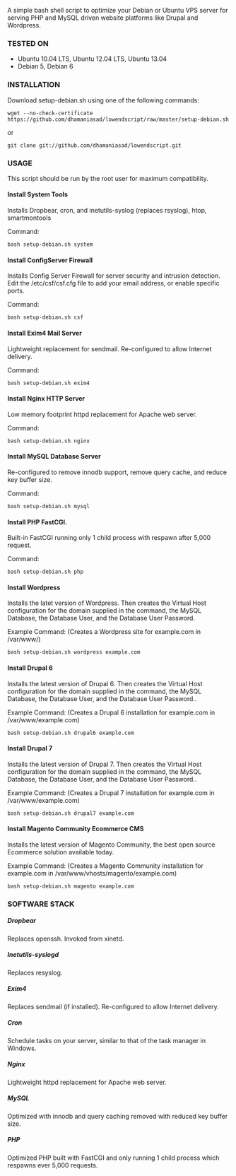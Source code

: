 A simple bash shell script to optimize your Debian or Ubuntu VPS server for serving PHP and MySQL driven website platforms like Drupal and Wordpress.

### TESTED ON
* Ubuntu 10.04 LTS, Ubuntu 12.04 LTS, Ubuntu 13.04
* Debian 5, Debian 6

### INSTALLATION
Download setup-debian.sh using one of the following commands:

    wget --no-check-certificate https://github.com/dhamaniasad/lowendscript/raw/master/setup-debian.sh
	
or

    git clone git://github.com/dhamaniasad/lowendscript.git

### USAGE
This script should be run by the root user for maximum compatibility.

#### Install System Tools 
Installs Dropbear, cron, and inetutils-syslog (replaces rsyslog), htop, smartmontools

Command:    
  
    bash setup-debian.sh system
  
#### Install ConfigServer Firewall
Installs Config Server Firewall for server security and intrusion detection.
Edit the /etc/csf/csf.cfg file to add your email address, or enable specific ports.

Command:
  
    bash setup-debian.sh csf
  
#### Install Exim4 Mail Server 
Lightweight replacement for sendmail. Re-configured to allow Internet delivery.

Command:    
  
    bash setup-debian.sh exim4

#### Install Nginx HTTP Server
Low memory footprint httpd replacement for Apache web server.

Command:    
  
    bash setup-debian.sh nginx

#### Install MySQL Database Server
Re-configured to remove innodb support, remove query cache, and reduce key buffer size.

Command:    
  
    bash setup-debian.sh mysql

#### Install PHP FastCGI.
Built-in FastCGI running only 1 child process with respawn after 5,000 request.

Command:    
  
    bash setup-debian.sh php

#### Install Wordpress 
Installs the latet version of Wordpress. Then creates the Virtual Host configuration for the domain supplied in the command, the MySQL Database, the Database User, and the Database User Password.

Example Command: (Creates a Wordpress site for example.com in /var/www/)    
  
    bash setup-debian.sh wordpress example.com

#### Install Drupal 6 
Installs the latest version of Drupal 6. Then creates the Virtual Host configuration for the domain supplied in the command, the MySQL Database, the Database User, and the Database User Password..

Example Command:  (Creates a Drupal 6 installation for example.com in /var/www/example.com)  
  
    bash setup-debian.sh drupal6 example.com
  
#### Install Drupal 7 
Installs the latest version of Drupal 7. Then creates the Virtual Host configuration for the domain supplied in the command, the MySQL Database, the Database User, and the Database User Password..

Example Command:  (Creates a Drupal 7 installation for example.com in /var/www/example.com)  
  
    bash setup-debian.sh drupal7 example.com

#### Install Magento Community Ecommerce CMS
Installs the latest version of Magento Community, the best open source Ecommerce solution available today.
  
Example Command: (Creates a Magento Community installation for example.com in /var/www/vhosts/magento/example.com)
  
    bash setup-debian.sh magento example.com

### SOFTWARE STACK
##### Dropbear 
Replaces openssh. Invoked from xinetd.
##### Inetutils-syslogd 
Replaces resyslog.
##### Exim4 
Replaces sendmail (if installed). Re-configured to allow Internet delivery.
##### Cron 
Schedule tasks on your server, similar to that of the task manager in Windows.
##### Nginx 
Lightweight httpd replacement for Apache web server.
##### MySQL 
Optimized with innodb and query caching removed with reduced key buffer size. 
##### PHP 
Optimized PHP built with FastCGI and only running 1 child process which respawns ever 5,000 requests.